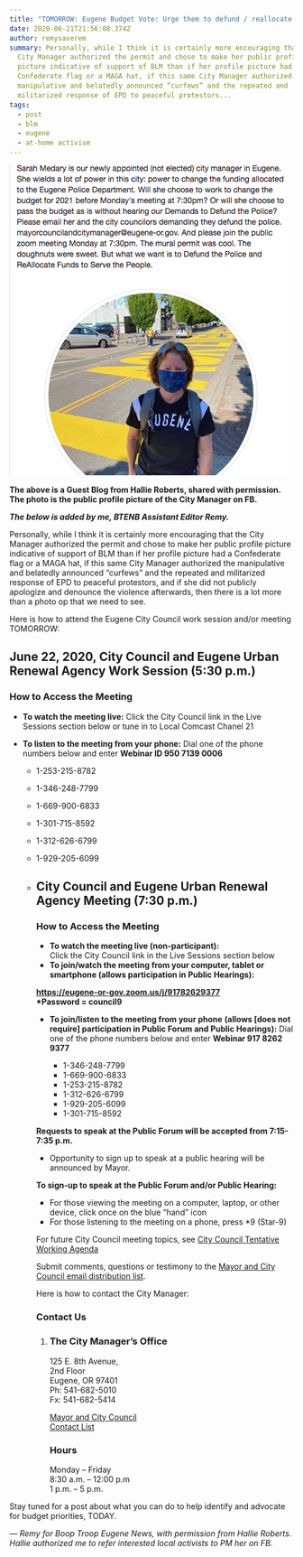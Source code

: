 ```yaml
---
title: "TOMORROW: Eugene Budget Vote: Urge them to defund / reallocate (Guest Blog)"
date: 2020-06-21T21:56:08.374Z
author: remysaverem
summary: Personally, while I think it is certainly more encouraging that the
  City Manager authorized the permit and chose to make her public profile
  picture indicative of support of BLM than if her profile picture had a
  Confederate flag or a MAGA hat, if this same City Manager authorized the
  manipulative and belatedly announced “curfews” and the repeated and
  militarized response of EPD to peaceful protestors...
tags:
  - post
  - blm
  - eugene
  - at-home activism
---
```

![Screen Shot 2020-06-21 at 12.30.55 PM](/static/img/screen-shot-2020-06-21-at-12.30.55-pm-1-.png)

**The above is a Guest Blog from Hallie Roberts, shared with permission. The photo is the public profile picture of the City Manager on FB.**

***The below is added by me, BTENB Assistant Editor Remy.***

Personally, while I think it is certainly more encouraging that the City Manager authorized the permit and chose to make her public profile picture indicative of support of BLM than if her profile picture had a Confederate flag or a MAGA hat, if this same City Manager authorized the manipulative and belatedly announced “curfews” and the repeated and militarized response of EPD to peaceful protestors, and if she did not publicly apologize and denounce the violence afterwards, then there is a lot more than a photo op that we need to see.

Here is how to attend the Eugene City Council work session and/or meeting TOMORROW:

## June 22, 2020, City Council and Eugene Urban Renewal Agency Work Session (5:30 p.m.)

### How to Access the Meeting

* **To watch the meeting live:** Click the City Council link in the Live Sessions section below or tune in to Local Comcast Chanel 21
* **To listen to the meeting from your phone:** Dial one of the phone numbers below and enter **Webinar ID 950 7139 0006**

  * 1-253-215-8782
  * 1-346-248-7799
  * 1-669-900-6833
  * 1-301-715-8592
  * 1-312-626-6799
  * 1-929-205-6099
  * ## City Council and Eugene Urban Renewal Agency Meeting (7:30 p.m.)

    ### How to Access the Meeting

    * **To watch the meeting live (non-participant):**\
      Click the City Council link in the Live Sessions section below
    * **To join/watch the meeting from your computer, tablet or smartphone (allows participation in Public Hearings):**

    **<https://eugene-or-gov.zoom.us/j/91782629377>**\
    **\*Password = council9**

    * **To join/listen to the meeting from your phone** **(allows \[does not require] participation in Public Forum and Public Hearings):** Dial one of the phone numbers below and enter **Webinar 917 8262 9377**

      * 1-346-248-7799
      * 1-669-900-6833
      * 1-253-215-8782
      * 1-312-626-6799
      * 1-929-205-6099
      * 1-301-715-8592

    **Requests to speak at the Public Forum will be accepted from 7:15-7:35 p.m.**

    * Opportunity to sign up to speak at a public hearing will be announced by Mayor.

    **To sign-up to speak at the Public Forum and/or Public Hearing:**

    * For those viewing the meeting on a computer, laptop, or other device, click once on the blue “hand” icon
    * For those listening to the meeting on a phone, press *9 (Star-9)

    For future City Council meeting topics, see [City Council Tentative Working Agenda](https://www.eugene-or.gov/documentcenter/view/5448)

    Submit comments, questions or testimony to the [Mayor and City Council email distribution list](mailto:mayorcouncilandcitymanager@eugene-or.gov).

    Here is how to contact the City Manager:

    ### Contact Us

    1. ### The City Manager’s Office

       125 E. 8th Avenue,\
       2nd Floor\
       Eugene, OR 97401\
       Ph: 541-682-5010\
       Fx: 541-682-5414

       [Mayor and City Council\
       Contact List](https://www.eugene-or.gov/DocumentCenter/Home/View/2589)

       ### Hours

       Monday – Friday\
       8:30 a.m. – 12:00 p.m\
       1 p.m. – 5 p.m.

Stay tuned for a post about what you can do to help identify and advocate for budget priorities, TODAY.

*— Remy for Boop Troop Eugene News, with permission from Hallie Roberts. Hallie authorized me to refer interested local activists to PM her on FB.*

<!--EndFragment-->